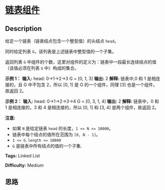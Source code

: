 # [链表组件][title]

## Description

给定一个链表（链表结点包含一个整型值）的头结点 `head`。

同时给定列表 `G`，该列表是上述链表中整型值的一个子集。

返回列表 `G` 中组件的个数，这里对组件的定义为：链表中一段最长连续结点的值（该值必须在列表 `G` 中）构成的集合。

**示例  1：**
            **输入:**     head: 0->1->2->3    G = [0, 1, 3]    **输出:** 2    **解释:**     链表中,0 和 1 是相连接的，且 G 中不包含 2，所以 [0, 1] 是 G 的一个组件，同理 [3] 也是一个组件，故返回 2。

**示例 2：**
            **输入:**     head: 0->1->2->3->4    G = [0, 3, 1, 4]    **输出:** 2    **解释:**     链表中，0 和 1 是相连接的，3 和 4 是相连接的，所以 [0, 1] 和 [3, 4] 是两个组件，故返回 2。

**注意:**

  * 如果 `N` 是给定链表 `head` 的长度，`1 <= N <= 10000`。
  * 链表中每个结点的值所在范围为 `[0, N - 1]`。
  * `1 <= G.length <= 10000`
  * `G` 是链表中所有结点的值的一个子集.


**Tags:** Linked List

**Difficulty:** Medium

## 思路

[title]: https://leetcode-cn.com/problems/linked-list-components
